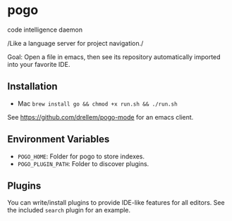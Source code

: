 # pogo
code intelligence daemon

/Like a language server for project navigation./

Goal: Open a file in emacs, then see its repository automatically imported into your favorite IDE.

## Installation
- Mac
`brew install go && chmod +x run.sh && ./run.sh`

See https://github.com/drellem/pogo-mode for an emacs client.

## Environment Variables

- `POGO_HOME`: Folder for pogo to store indexes.
- `POGO_PLUGIN_PATH`: Folder to discover plugins.

## Plugins
You can write/install plugins to provide IDE-like features for all editors. See the included `search` plugin for an example.
